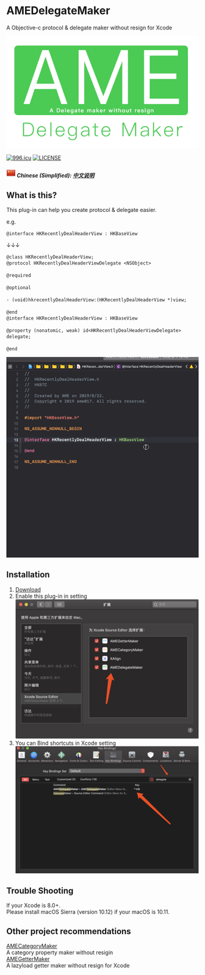 # AMEDelegateMaker
A Objective-c protocol &amp; delegate maker without resign for Xcode<br>

![](Display/ADM-intro.png)

[![996.icu](https://img.shields.io/badge/link-996.icu-red.svg)](https://996.icu) [![LICENSE](https://img.shields.io/badge/license-NPL%20(The%20996%20Prohibited%20License)-blue.svg)](https://github.com/996icu/996.ICU/blob/master/LICENSE)

##### ![cn](https://raw.githubusercontent.com/gosquared/flags/master/flags/flags/shiny/24/China.png) Chinese (Simplified): [中文说明](README_chs.md)

## What is this?
This plug-in can help you create protocol & delegate easier.

e.g.
```
@interface HKRecentlyDealHeaderView : HKBaseView
```
↓↓↓
```
@class HKRecentlyDealHeaderView;
@protocol HKRecentlyDealHeaderViewDelegate <NSObject>

@required

@optional

- (void)hkrecentlyDealHeaderView:(HKRecentlyDealHeaderView *)view;

@end
@interface HKRecentlyDealHeaderView : HKBaseView

@property (nonatomic, weak) id<HKRecentlyDealHeaderViewDelegate> delegate;

@end
```
![](Display/delegateMaker.gif)

## Installation
1. [Download](product/AMEDelegateMaker.zip)<br>
2. Enable this plug-in in setting<br>
![](Display/ext.png)
3. You can Bind shortcuts in Xcode setting <br>
![](Display/binding.png)

## Trouble Shooting
If your Xcode is 8.0+.<br>
Please install macOS Sierra (version 10.12) if your macOS is 10.11.<br>

## Other project recommendations
[AMECategoryMaker](https://github.com/ame017/AMECategoryMaker) <br>
A category property maker without resigin<br>
[AMEGetterMaker](https://github.com/ame017/AMEGetterMaker) <br>
A lazyload getter maker without resign for Xcode
